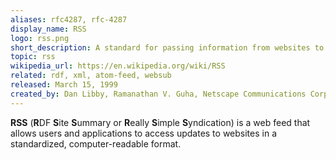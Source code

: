 ```yaml
---
aliases: rfc4287, rfc-4287
display_name: RSS
logo: rss.png
short_description: A standard for passing information from websites to users and applications.
topic: rss
wikipedia_url: https://en.wikipedia.org/wiki/RSS
related: rdf, xml, atom-feed, websub
released: March 15, 1999
created_by: Dan Libby, Ramanathan V. Guha, Netscape Communications Corporation, RSS Advisory Board, RSS-DEV Working Group, Dave Winer, Aaron Swartz, Brent Simmons, Jon Udell
---
```

**RSS** (**R**DF **S**ite **S**ummary or **R**eally **S**imple **S**yndication) is a web feed that allows users and applications to access updates to websites in a standardized, computer-readable format.

